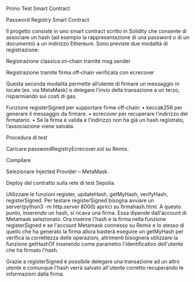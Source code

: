 Primo Test Smart Contract

Password Registry Smart Contract

Il progetto consiste in uno smart contract scritto in Solidity che consente di associare un hash (ad esempio la rappresentazione di una password o di un documento) a un indirizzo Ethereum. Sono previste due modalità di registrazione:

Registrazione classica on‑chain tramite msg.sender

Registrazione tramite firma off‑chain verificata con ecrecover

Questa seconda modalità permette all’utente di firmare un messaggio in locale (es. via MetaMask) e delegare l’invio della transazione a un terzo, risparmiando sui costi di gas.


Funzione registerSigned per supportare firme off‑chain:
• keccak256 per generare il messaggio da firmare.
• ecrecover per recuperare l’indirizzo del firmatario.
• Se la firma è valida e l’indirizzo non ha già un hash registrato, l’associazione viene salvata.

Procedura di test

Caricare passwordRegistryEcrecover.sol su Remix.

Compilare 

Selezionare Injected Provider – MetaMask.

Deploy del contratto sulla rete di test Sepolia.

Utilizzare le funzioni register, updateHash, getMyHash, verifyHash, registerSigned.
Per testare registerSigned bisogna avviare un server(python3 -m http.server 8000) aprirci su firmahash.html.
A questo punto, inserendo un hash, si ricava una firma. Essa dipende dall'account di Metamask selezionato.
Ora inserire l'hash e la firma nella funzione registerSigned e se l'account Metamask connesso su Remix e lo stesso di quello che 
ha generato la firma allora basterà eseguire un getMyHash per verifica la correttezza delle operazioni, altrimenti bisognerà
utilizzare la funzione getHashOf inserendo come parametro l'identificativo dell'utente che ha firmato l'hash.

Grazie a registerSigned è possibile delegare una transazione ad un altro utente e comunque l'hash verrà salvato all'utente corretto
recuperando le informazioni dalla firma.

